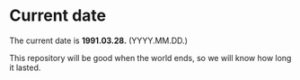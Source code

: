 # Current date

The current date is **1991.03.28.** (YYYY.MM.DD.)

This repository will be good when the world ends, so we will know how long it lasted.